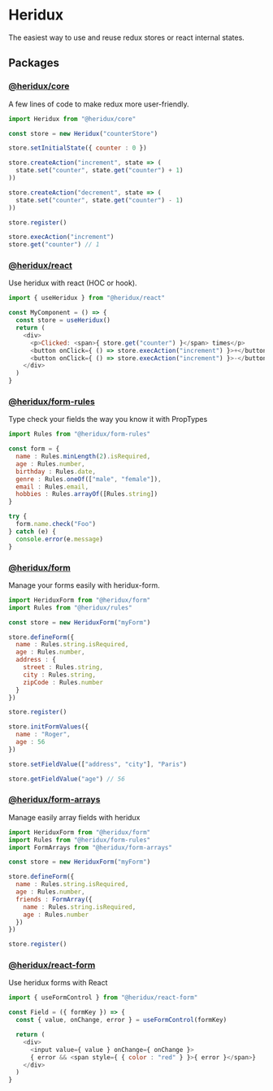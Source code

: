 # Heridux

The easiest way to use and reuse redux stores or react internal states.

## Packages

### [@heridux/core](packages/heridux)
A few lines of code to make redux more user-friendly.

```javascript
import Heridux from "@heridux/core"

const store = new Heridux("counterStore")

store.setInitialState({ counter : 0 })

store.createAction("increment", state => (
  state.set("counter", state.get("counter") + 1)
))

store.createAction("decrement", state => (
  state.set("counter", state.get("counter") - 1)
))

store.register()

store.execAction("increment")
store.get("counter") // 1
```

### [@heridux/react](packages/react-heridux)
Use heridux with react (HOC or hook).

```javascript
import { useHeridux } from "@heridux/react"

const MyComponent = () => {
  const store = useHeridux()
  return (
    <div>
      <p>Clicked: <span>{ store.get("counter") }</span> times</p>
      <button onClick={ () => store.execAction("increment") }>+</button>
      <button onClick={ () => store.execAction("increment") }>-</button>
    </div>
  )
}
```

### [@heridux/form-rules](packages/heridux-form-rules)
Type check your fields the way you know it with PropTypes

```javascript
import Rules from "@heridux/form-rules"

const form = {
  name : Rules.minLength(2).isRequired,
  age : Rules.number,
  birthday : Rules.date,
  genre : Rules.oneOf(["male", "female"]),
  email : Rules.email,
  hobbies : Rules.arrayOf([Rules.string])
}

try {
  form.name.check("Foo")
} catch (e) {
  console.error(e.message)
}
```

### [@heridux/form](packages/heridux-form)
Manage your forms easily with heridux-form.

```javascript
import HeriduxForm from "@heridux/form"
import Rules from "@heridux/rules"

const store = new HeriduxForm("myForm")

store.defineForm({
  name : Rules.string.isRequired,
  age : Rules.number,
  address : {
    street : Rules.string,
    city : Rules.string,
    zipCode : Rules.number
  }
})

store.register()

store.initFormValues({
  name : "Roger",
  age : 56
})

store.setFieldValue(["address", "city"], "Paris")

store.getFieldValue("age") // 56
```

### [@heridux/form-arrays](packages/heridux-form-arrays)
Manage easily array fields with heridux

```javascript
import HeriduxForm from "@heridux/form"
import Rules from "@heridux/form-rules"
import FormArrays from "@heridux/form-arrays"

const store = new HeriduxForm("myForm")

store.defineForm({
  name : Rules.string.isRequired,
  age : Rules.number,
  friends : FormArray({
    name : Rules.string.isRequired,
    age : Rules.number
  })
})

store.register()
```

### [@heridux/react-form](packages/react-heridux-form)
Use heridux forms with React

```javascript
import { useFormControl } from "@heridux/react-form"

const Field = ({ formKey }) => {
  const { value, onChange, error } = useFormControl(formKey)

  return (
    <div>
      <input value={ value } onChange={ onChange }>
      { error && <span style={ { color : "red" } }>{ error }</span>}
    </div>
  )
}
```

